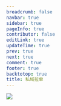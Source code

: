 ```yaml
---
breadcrumb: false
navbar: true
sidebar: true
pageInfo: true
contributor: false
editLink: true
updateTime: true
prev: true
next: true
comment: true
footer: true
backtotop: true
title: 私域拉单
---
```


![](https://img.springlearn.cn/blog/30b59e08e1427ad8f1bb46ba59717489.png)
